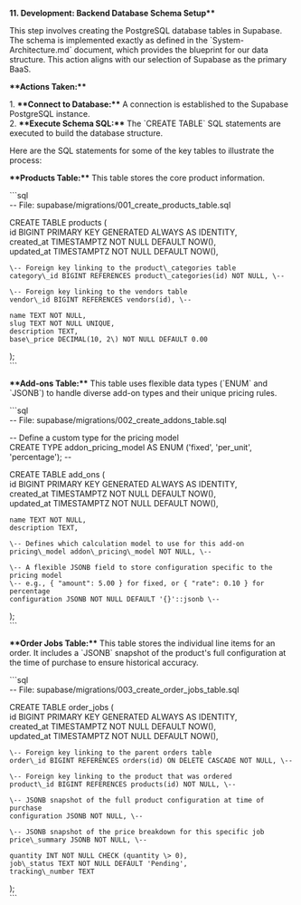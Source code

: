 **11\. Development: Backend Database Schema Setup\*\***

This step involves creating the PostgreSQL database tables in Supabase. The schema is implemented exactly as defined in the \`System-Architecture.md\` document, which provides the blueprint for our data structure. This action aligns with our selection of Supabase as the primary BaaS.

**\*\*Actions Taken:\*\***

1\. **\*\*Connect to Database:\*\*** A connection is established to the Supabase PostgreSQL instance.  
2\. **\*\*Execute Schema SQL:\*\*** The \`CREATE TABLE\` SQL statements are executed to build the database structure.

Here are the SQL statements for some of the key tables to illustrate the process:

**\*\*Products Table:\*\*** This table stores the core product information.

\`\`\`sql  
\-- File: supabase/migrations/001_create_products_table.sql

CREATE TABLE products (  
 id BIGINT PRIMARY KEY GENERATED ALWAYS AS IDENTITY,  
 created_at TIMESTAMPTZ NOT NULL DEFAULT NOW(),  
 updated_at TIMESTAMPTZ NOT NULL DEFAULT NOW(),

    \-- Foreign key linking to the product\_categories table
    category\_id BIGINT REFERENCES product\_categories(id) NOT NULL, \--

    \-- Foreign key linking to the vendors table
    vendor\_id BIGINT REFERENCES vendors(id), \--

    name TEXT NOT NULL,
    slug TEXT NOT NULL UNIQUE,
    description TEXT,
    base\_price DECIMAL(10, 2\) NOT NULL DEFAULT 0.00

);  
\`\`\`

**\*\*Add-ons Table:\*\*** This table uses flexible data types (\`ENUM\` and \`JSONB\`) to handle diverse add-on types and their unique pricing rules.

\`\`\`sql  
\-- File: supabase/migrations/002_create_addons_table.sql

\-- Define a custom type for the pricing model  
CREATE TYPE addon_pricing_model AS ENUM ('fixed', 'per_unit', 'percentage'); \--

CREATE TABLE add_ons (  
 id BIGINT PRIMARY KEY GENERATED ALWAYS AS IDENTITY,  
 created_at TIMESTAMPTZ NOT NULL DEFAULT NOW(),  
 updated_at TIMESTAMPTZ NOT NULL DEFAULT NOW(),

    name TEXT NOT NULL,
    description TEXT,

    \-- Defines which calculation model to use for this add-on
    pricing\_model addon\_pricing\_model NOT NULL, \--

    \-- A flexible JSONB field to store configuration specific to the pricing model
    \-- e.g., { "amount": 5.00 } for fixed, or { "rate": 0.10 } for percentage
    configuration JSONB NOT NULL DEFAULT '{}'::jsonb \--

);  
\`\`\`

**\*\*Order Jobs Table:\*\*** This table stores the individual line items for an order. It includes a \`JSONB\` snapshot of the product's full configuration at the time of purchase to ensure historical accuracy.

\`\`\`sql  
\-- File: supabase/migrations/003_create_order_jobs_table.sql

CREATE TABLE order_jobs (  
 id BIGINT PRIMARY KEY GENERATED ALWAYS AS IDENTITY,  
 created_at TIMESTAMPTZ NOT NULL DEFAULT NOW(),  
 updated_at TIMESTAMPTZ NOT NULL DEFAULT NOW(),

    \-- Foreign key linking to the parent orders table
    order\_id BIGINT REFERENCES orders(id) ON DELETE CASCADE NOT NULL, \--

    \-- Foreign key linking to the product that was ordered
    product\_id BIGINT REFERENCES products(id) NOT NULL, \--

    \-- JSONB snapshot of the full product configuration at time of purchase
    configuration JSONB NOT NULL, \--

    \-- JSONB snapshot of the price breakdown for this specific job
    price\_summary JSONB NOT NULL, \--

    quantity INT NOT NULL CHECK (quantity \> 0),
    job\_status TEXT NOT NULL DEFAULT 'Pending',
    tracking\_number TEXT

);  
\`\`\`
